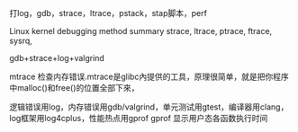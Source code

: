 打log，gdb，strace，ltrace，pstack，stap脚本，perf

Linux kernel debugging method summary strace, ltrace, ptrace, ftrace, sysrq, 

gdb+strace+log+valgrind

mtrace           检查内存错误.mtrace是glibc內提供的工具，原理很简单，就是把你程序中malloc()和free()的位置全部下來，

逻辑错误用log，内存错误用gdb/valgrind，单元测试用gtest，编译器用clang，log框架用log4cplus，性能热点用gprof
gprof              显示用户态各函数执行时间
